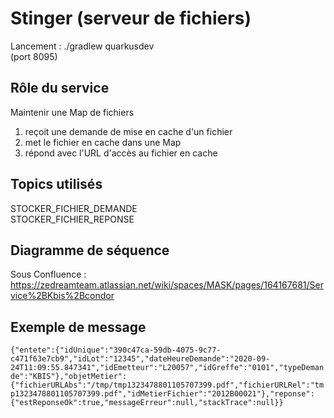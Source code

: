 # Stinger (serveur de fichiers)
Lancement : ./gradlew quarkusdev <br>
(port 8095)

## Rôle du service
Maintenir une Map de fichiers
1) reçoit une demande de mise en cache d'un fichier
2) met le fichier en cache dans une Map
3) répond avec l'URL d'accès au fichier en cache

## Topics utilisés
STOCKER_FICHIER_DEMANDE<br>
STOCKER_FICHIER_REPONSE<br>

## Diagramme de séquence
Sous Confluence : https://zedreamteam.atlassian.net/wiki/spaces/MASK/pages/164167681/Service%2BKbis%2Bcondor

## Exemple de message 
``
{"entete":{"idUnique":"390c47ca-59db-4075-9c77-c471f63e7cb9","idLot":"12345","dateHeureDemande":"2020-09-24T11:09:55.847341","idEmetteur":"L20057","idGreffe":"0101","typeDemande":"KBIS"},"objetMetier":{"fichierURLAbs":"/tmp/tmp1323478801105707399.pdf","fichierURLRel":"tmp1323478801105707399.pdf","idMetierFichier":"2012B00021"},"reponse":{"estReponseOk":true,"messageErreur":null,"stackTrace":null}}
``
